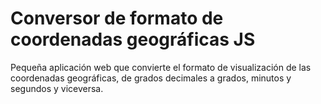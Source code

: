 # Conversor de formato de coordenadas geográficas JS

Pequeña aplicación web que convierte el formato de visualización de las coordenadas geográficas, de grados decimales a grados, minutos y segundos y viceversa. 
